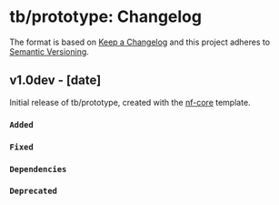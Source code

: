 # tb/prototype: Changelog

The format is based on [Keep a Changelog](https://keepachangelog.com/en/1.0.0/)
and this project adheres to [Semantic Versioning](https://semver.org/spec/v2.0.0.html).

## v1.0dev - [date]

Initial release of tb/prototype, created with the [nf-core](https://nf-co.re/) template.

### `Added`

### `Fixed`

### `Dependencies`

### `Deprecated`

